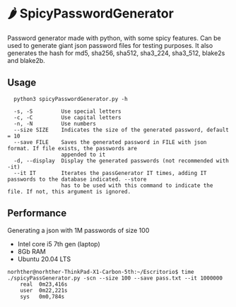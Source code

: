 #  🌶️ SpicyPasswordGenerator
Password generator made with python, with some spicy features. Can be used to generate giant json password files for testing purposes.
It also generates the hash for md5, sha256, sha512, sha3_224, sha3_512, blake2s and blake2b.

## Usage
```
  python3 spicyPasswordGenerator.py -h
  
  -s, -S         Use special letters
  -c, -C         Use capital letters
  -n, -N         Use numbers
  --size SIZE    Indicates the size of the generated password, default = 10
  --save FILE    Saves the generated password in FILE with json format. If file exists, the passwords are
                 appended to it
  -d, --display  Display the generated passwords (not recommended with -it)
  --it IT        Iterates the passGenerator IT times, adding IT passwords to the database indicated. --store
                 has to be used with this command to indicate the file. If not, this argument is ignored.
```

## Performance
Generating a json with 1M passwords of size 100
  * Intel core i5 7th gen (laptop)
  * 8Gb RAM
  * Ubuntu 20.04 LTS
  ```
  norhther@norhther-ThinkPad-X1-Carbon-5th:~/Escritorio$ time ./spicyPassGenerator.py -scn --size 100 --save pass.txt --it 1000000
      real	0m23,416s
      user	0m22,221s
      sys	0m0,784s
```
